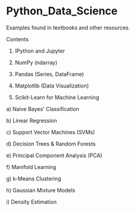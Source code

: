 # Python_Data_Science

Examples found in textbooks and other resources.

Contents

1) IPython and Jupyter

2) NumPy (ndarray)

3) Pandas (Series, DataFrame)

4) Matplotlib (Data Visualization)

5) Scikit-Learn for Machine Learning

  a) Naive Bayes' Classification
  
  b) Linear Regression
  
  c) Support Vector Machines (SVMs)
  
  d) Decision Trees & Random Forests
  
  e) Principal Component Analysis (PCA)
  
  f) Manifold Learning
  
  g) k-Means Clustering
  
  h) Gaussian Mixture Models
  
  i) Density Estimation
